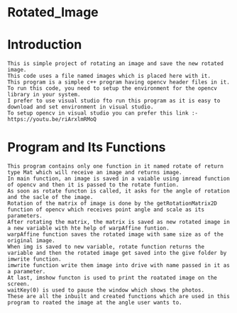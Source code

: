 # Rotated_Image
# Introduction
    
    This is simple project of rotating an image and save the new rotated image.
    This code uses a file named images which is placed here with it.
    This program is a simple c++ program having opencv header files in it.
    To run this code, you need to setup the environment for the opencv library in your system.
    I prefer to use visual studio fto run this program as it is easy to download and set environment in visual studio.
    To setup opencv in visual studio you can prefer this link :- https://youtu.be/riArxlmRMoQ

# Program and Its Functions
    
    This program contains only one function in it named rotate of return type Mat which will receive an image and returns image.
    In main function, an image is saved in a vaiable using imread function of opencv and then it is passed to the rotate funtion.
    As soon as rotate functon is called, it asks for the angle of rotation and the sacle of the image.
    Rotation of the matrix of image is done by the getRotationMatrix2D function of opencv which receives point angle and scale as its parameters.
    After rotating the matrix, the matrix is saved as new rotated image in a new variable with hte help of warpAffine funtion.
    warpAffine function saves the rotated image with same size as of the original image.
    When img is saved to new variable, rotate function returns the variable and then the rotated image get saved into the give folder by imwrite function.
    imwrite function write them image into drive with name passed in it as a parameter.
    At last, imshow functon is used to print the roatated image on the screen.
    waitKey(0) is used to pause the window which shows the photos.
    These are all the inbuilt and created functions which are used in this program to roated the image at the angle user wants to.
    
        

